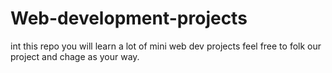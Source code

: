 # Web-development-projects
int this repo you will learn a lot of mini web dev projects
feel free to folk our project and chage as your way.

